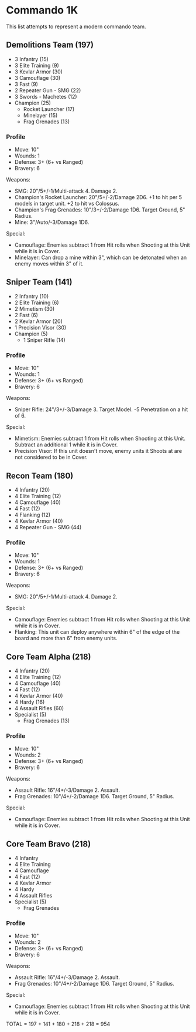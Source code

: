 # Commando 1K

This list attempts to represent a modern commando team.

## Demolitions Team (197)

- 3 Infantry (15)
- 3 Elite Training (9)
- 3 Kevlar Armor (30)
- 3 Camouflage (30)
- 3 Fast (9)
- 2 Repeater Gun - SMG (22)
- 3 Swords - Machetes (12)
- Champion (25)
	- Rocket Launcher (17)
	- Minelayer (15)
	- Frag Grenades (13)

### Profile

- Move: 10"
- Wounds: 1
- Defense: 3+ (6+ vs Ranged)
- Bravery: 6

Weapons:

- SMG: 20"/5+/-1/Multi-attack 4. Damage 2.
- Champion's Rocket Launcher: 20"/5+/-2/Damage 2D6. +1 to hit per 5 models in target unit. +2 to hit vs Colossus.
- Champion's Frag Grenades: 10"/3+/-2/Damage 1D6. Target Ground, 5" Radius.
- Mine: 3"/Auto/-3/Damage 1D6.

Special:

- Camouflage: Enemies subtract 1 from Hit rolls when Shooting at this Unit while it is in Cover.
- Minelayer: Can drop a mine within 3", which can be detonated when an enemy moves within 3" of it.

## Sniper Team (141)

- 2 Infantry (10)
- 2 Elite Training (6)
- 2 Mimetism (30)
- 2 Fast (6)
- 2 Kevlar Armor (20)
- 1 Precision Visor (30)
- Champion (5)
	- 1 Sniper Rifle (14)

### Profile

- Move: 10"
- Wounds: 1
- Defense: 3+ (6+ vs Ranged)
- Bravery: 6

Weapons:

- Sniper Rifle: 24"/3+/-3/Damage 3. Target Model. -5 Penetration on a hit of 6.

Special:

- Mimetism: Enemies subtract 1 from Hit rolls when Shooting at this Unit. Subtract an additional 1 while it is in Cover.
- Precision Visor: If this unit doesn't move, enemy units it Shoots at are not considered to be in Cover.

## Recon Team (180)

- 4 Infantry (20)
- 4 Elite Training (12)
- 4 Camouflage (40)
- 4 Fast (12)
- 4 Flanking (12)
- 4 Kevlar Armor (40) 
- 4 Repeater Gun - SMG (44)

### Profile

- Move: 10"
- Wounds: 1
- Defense: 3+ (6+ vs Ranged)
- Bravery: 6

Weapons:

- SMG: 20"/5+/-1/Multi-attack 4. Damage 2.

Special:

- Camouflage: Enemies subtract 1 from Hit rolls when Shooting at this Unit while it is in Cover.
- Flanking: This unit can deploy anywhere within 6" of the edge of the board and more than 6" from enemy units.

## Core Team Alpha (218)

- 4 Infantry (20)
- 4 Elite Training (12)
- 4 Camouflage (40)
- 4 Fast (12)
- 4 Kevlar Armor (40)
- 4 Hardy (16)
- 4 Assault Rifles (60)
- Specialist (5)
	- Frag Grenades (13)

### Profile

- Move: 10"
- Wounds: 2
- Defense: 3+ (6+ vs Ranged)
- Bravery: 6

Weapons:

- Assault Rifle: 16"/4+/-3/Damage 2. Assault.
- Frag Grenades: 10"/4+/-2/Damage 1D6. Target Ground, 5" Radius.

Special:

- Camouflage: Enemies subtract 1 from Hit rolls when Shooting at this Unit while it is in Cover.

## Core Team Bravo (218)

- 4 Infantry
- 4 Elite Training
- 4 Camouflage
- 4 Fast (12)
- 4 Kevlar Armor
- 4 Hardy
- 4 Assault Rifles
- Specialist (5)
	- Frag Grenades

### Profile

- Move: 10"
- Wounds: 2
- Defense: 3+ (6+ vs Ranged)
- Bravery: 6

Weapons:

- Assault Rifle: 16"/4+/-3/Damage 2. Assault.
- Frag Grenades: 10"/4+/-2/Damage 1D6. Target Ground, 5" Radius.

Special:

- Camouflage: Enemies subtract 1 from Hit rolls when Shooting at this Unit while it is in Cover.


TOTAL = 197 + 141 + 180 + 218 + 218 = 954
